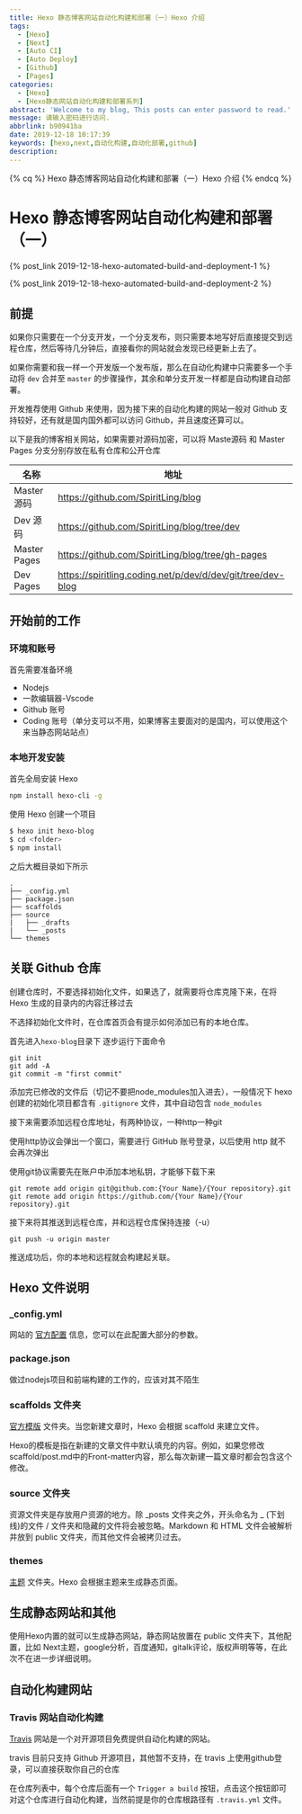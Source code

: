 ```yaml
---
title: Hexo 静态博客网站自动化构建和部署（一）Hexo 介绍
tags:
  - [Hexo]
  - [Next]
  - [Auto CI]
  - [Auto Deploy]
  - [Github]
  - [Pages]
categories:
  - [Hexo]
  - [Hexo静态网站自动化构建和部署系列]
abstract: 'Welcome to my blog, This posts can enter password to read.'
message: 请输入密码进行访问.
abbrlink: b90941ba
date: 2019-12-18 10:17:39
keywords: [hexo,next,自动化构建,自动化部署,github]
description:
---
```


{% cq %}  Hexo 静态博客网站自动化构建和部署（一）Hexo 介绍 {% endcq %}

<!-- more -->

# Hexo 静态博客网站自动化构建和部署（一）

{% post_link 2019-12-18-hexo-automated-build-and-deployment-1 %}

{% post_link 2019-12-18-hexo-automated-build-and-deployment-2 %}

## 前提

如果你只需要在一个分支开发，一个分支发布，则只需要本地写好后直接提交到远程仓库，然后等待几分钟后，直接看你的网站就会发现已经更新上去了。

如果你需要和我一样一个开发版一个发布版，那么在自动化构建中只需要多一个手动将 `dev` 合并至 `master` 的步骤操作，其余和单分支开发一样都是自动构建自动部署。

开发推荐使用 Github 来使用，因为接下来的自动化构建的网站一般对 Github 支持较好，还有就是国内国外都可以访问 Github，并且速度还算可以。

以下是我的博客相关网站，如果需要对源码加密，可以将 Maste源码 和 Master Pages 分支分别存放在私有仓库和公开仓库

| 名称 | 地址 |
| --- | --- |
| Master 源码 | https://github.com/SpiritLing/blog |
| Dev 源码 | https://github.com/SpiritLing/blog/tree/dev |
| Master Pages | https://github.com/SpiritLing/blog/tree/gh-pages |
| Dev Pages | https://spiritling.coding.net/p/dev/d/dev/git/tree/dev-blog |

## 开始前的工作

### 环境和账号

首先需要准备环境

* Nodejs
* 一款编辑器-Vscode
* Github 账号
* Coding 账号（单分支可以不用，如果博客主要面对的是国内，可以使用这个来当静态网站站点）

### 本地开发安装

首先全局安装 Hexo

```bash
npm install hexo-cli -g
```

使用 Hexo 创建一个项目

```bash
$ hexo init hexo-blog
$ cd <folder>
$ npm install
```

之后大概目录如下所示

```tree
.
├── _config.yml
├── package.json
├── scaffolds
├── source
|   ├── _drafts
|   └── _posts
└── themes
```

## 关联 Github 仓库

创建仓库时，不要选择初始化文件，如果选了，就需要将仓库克隆下来，在将 Hexo 生成的目录内的内容迁移过去

不选择初始化文件时，在仓库首页会有提示如何添加已有的本地仓库。

首先进入`hexo-blog`目录下
逐步运行下面命令
```shell
git init
git add -A
git commit -m "first commit"
```

添加完已修改的文件后（切记不要把node_modules加入进去），一般情况下 hexo 创建的初始化项目都含有 `.gitignore` 文件，其中自动包含 `node_modules`

接下来需要添加远程仓库地址，有两种协议，一种http一种git

使用http协议会弹出一个窗口，需要进行 GitHub 账号登录，以后使用 http 就不会再次弹出

使用git协议需要先在账户中添加本地私钥，才能够下载下来

```shell
git remote add origin git@github.com:{Your Name}/{Your repository}.git
git remote add origin https://github.com/{Your Name}/{Your repository}.git
```

接下来将其推送到远程仓库，并和远程仓库保持连接（-u）

```shell
git push -u origin master
```

推送成功后，你的本地和远程就会构建起关联。

## Hexo 文件说明

### _config.yml

网站的 [官方配置](https://hexo.io/zh-cn/docs/configuration) 信息，您可以在此配置大部分的参数。

### package.json

做过nodejs项目和前端构建的工作的，应该对其不陌生

### scaffolds 文件夹

[官方模版](https://hexo.io/zh-cn/docs/writing) 文件夹。当您新建文章时，Hexo 会根据 scaffold 来建立文件。

Hexo的模板是指在新建的文章文件中默认填充的内容。例如，如果您修改scaffold/post.md中的Front-matter内容，那么每次新建一篇文章时都会包含这个修改。

### source 文件夹

资源文件夹是存放用户资源的地方。除 _posts 文件夹之外，开头命名为 _ (下划线)的文件 / 文件夹和隐藏的文件将会被忽略。Markdown 和 HTML 文件会被解析并放到 public 文件夹，而其他文件会被拷贝过去。

### themes

[主题](https://hexo.io/zh-cn/docs/themes) 文件夹。Hexo 会根据主题来生成静态页面。

## 生成静态网站和其他

使用Hexo内置的就可以生成静态网站，静态网站放置在 public 文件夹下，其他配置，比如 Next主题，google分析，百度通知，gitalk评论，版权声明等等，在此次不在进一步详细说明。

## 自动化构建网站

### Travis 网站自动化构建

[Travis](https://travis-ci.com/) 网站是一个对开源项目免费提供自动化构建的网站。

travis 目前只支持 Github 开源项目，其他暂不支持，在 travis 上使用github登录，可以直接获取你自己的仓库

在仓库列表中，每个仓库后面有一个 `Trigger a build` 按钮，点击这个按钮即可对这个仓库进行自动化构建，当然前提是你的仓库根路径有 `.travis.yml` 文件。